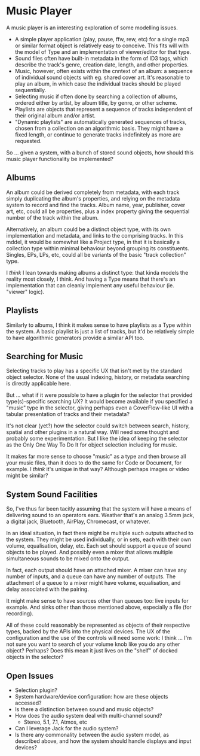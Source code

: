 # Music Player
A music player is an interesting exploration of some modelling issues.

* A simple player application (play, pause, ffw, rew, etc) for a single
  mp3 or similar format object is relatively easy to conceive.  This fits
  will with the model of Type and an implementation of viewer/editor for
  that type.
* Sound files often have built-in metadata in the form of ID3 tags,
  which describe the track's genre, creation date, length, and other
  properties.
* Music, however, often exists within the cnntext of an album: a sequence
  of individual sound objects with eg. shared cover art.  It's reasonable
  to play an album, in which case the individual tracks should be played
  sequentially.
* Selecting music if often done by searching a collection of albums,
  ordered either by artist, by album title, by genre, or other scheme.
* Playlists are objects that represent a sequence of tracks independent
  of their original album and/or artist.
* "Dynamic playlists" are automatically generated sequences of tracks,
  chosen from a collection on an algorithmic basis.  They might have a
  fixed length, or continue to generate tracks indefinitely as more
  are requested. 
  
So ... given a system, with a bunch of stored sound objects, how should
this music player functionality be implemented?

## Albums
An album could be derived completely from metadata, with each track
simply duplicating the album's properties, and relying on the metadata
system to record and find the tracks.  Album name, year, publisher,
cover art, etc, could all be properties, plus a index property giving
the sequential number of the track within the album.

Alternatively, an album could be a distinct object type, with its own
implementation and metadata, and links to the comprising tracks.  In
this mddel, it would be somewhat like a Project type, in that it is
basically a collection type within minimal behaviour beyond grouping
its constituents.  Singles, EPs, LPs, etc, could all be variants of the
basic "track collection" type.

I _think_ I lean towards making albums a distinct type: that kinda
models the reality most closely, I think.  And having a Type means that
there's an implementation that can cleanly implement any useful
behaviour (ie. "viewer" logic).

## Playlists
Similarly to albums, I think it makes sense to have playlists as a
Type within the system.  A basic playlist is just a list of tracks,
but it'd be relatively simple to have algorithmic generators provide
a similar API too.

## Searching for Music
Selecting tracks to play has a specific UX that isn't met by the 
standard object selector.  None of the usual indexing, history,
or metadata searching is directly applicable here.

But ... what if it were possible to have a plugin for the selector that
provided type(s)-specific searching UX?  It would become available if
you specified a "music" type in the selector, giving perhaps even a
CoverFlow-like UI with a tabular presentation of tracks and their
metadata?

It's not clear (yet?) how the selector could switch between search,
history, spatial and other plugins in a natural way.  Will need some
thought and probably some experimentation.  But I like the idea of
keeping the selector as the Only One Way To Do It for object selection
including for music.

It makes far more sense to choose "music" as a type and then browse
all your music files, than it does to do the same for Code or Document,
for example.  I *think* it's unique in that way?  Although perhaps 
images or video might be similar?

## System Sound Facilities
So, I've thus far been tacitly assuming that the system will have a
means of delivering sound to an operators ears.  Weather that's an
analog 3.5mm jack, a digital jack, Bluetooth, AirPlay, Chromecast, or 
whatever.

In an ideal situation, in fact there might be multiple such outputs
attached to the system.  They might be used individually, or in sets,
each with their own volume, equalisation, delay, etc.  Each set 
should support a queue of sound objects to be played.  And possibly
even a mixer that allows multiple simultaneous sounds to be mixed onto
the output.

In fact, each output should have an attached mixer.  A mixer can have
any number of inputs, and a queue can have any number of outputs.  The
attachment of a queue to a mixer might have volume, equalisation, and
delay associated with the pairing.

It might make sense to have sources other than queues too: live inputs
for example.  And sinks other than those mentioned above, especially
a file (for recording).

All of these could reasonably be represented as objects of their
respective types, backed by the APIs into the physical devices.  The
UX of the configuration and the use of the controls will need some
work: I think ... I'm not sure you want to search of your volume knob
like you do any other object?  Perhaps?  Does this mean it just lives
on the "shelf" of docked objects in the selector?

## Open Issues
* Selection plugin?
* System hardware/device configuration: how are these objects
  accessed?
* Is there a distinction between sound and music objects?
* How does the audio system deal with multi-channel sound?
  * Stereo, 5.1, 7.1, Atmos, etc
* Can I leverage Jack for the audio system?
* Is there any commonality between the audio system model, as 
  described above, and how the system should handle displays and
  input devices?
